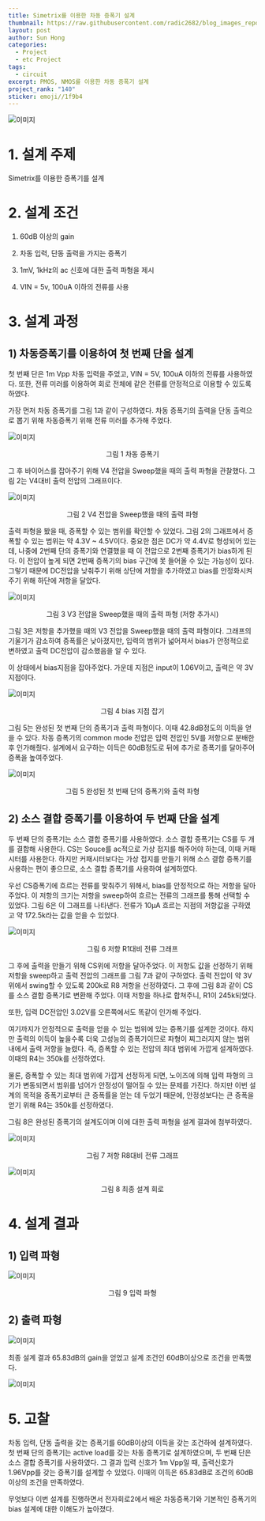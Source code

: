 ```yaml
---
title: Simetrix를 이용한 차동 증폭기 설계
thumbnail: https://raw.githubusercontent.com/radic2682/blog_images_repo/main/uploads/differential_amplifier/tH0GYZZWd7ihC310Tvqx.png
layout: post
author: Sun Hong
categories:
  - Project
  - etc Project
tags:
  - circuit
excerpt: PMOS, NMOS를 이용한 차동 증폭기 설계
project_rank: "140"
sticker: emoji//1f9b4
---
```

![이미지](https://raw.githubusercontent.com/radic2682/blog_images_repo/main/uploads/differential_amplifier/tH0GYZZWd7ihC310Tvqx.png)

# 1. 설계 주제

Simetrix를 이용한 증폭기를 설계

# 2. 설계 조건

1) 60dB 이상의 gain

2) 차동 입력, 단동 출력을 가지는 증폭기

3) 1mV, 1kHz의 ac 신호에 대한 출력 파형을 제시

4) VIN = 5v, 100uA 이하의 전류를 사용

# 3. 설계 과정

## 1) 차동증폭기를 이용하여 첫 번째 단을 설계

첫 번째 단은 1m Vpp 차동 입력을 주었고, VIN = 5V, 100uA 이하의 전류를 사용하였다. 또한, 전류 미러를 이용하여 회로 전체에 같은 전류를 안정적으로 이용할 수 있도록 하였다.

가장 먼저 차동 증폭기를 그림 1과 같이 구성하였다. 차동 증폭기의 출력을 단동 출력으로 뽑기 위해 차동증폭기 위해 전류 미러를 추가해 주었다.

![이미지](https://raw.githubusercontent.com/radic2682/blog_images_repo/main/uploads/differential_amplifier/xCy7l5WCuYy9Tb64wDoL.png)

<center>그림 1 차동 증폭기</center>

그 후 바이어스를 잡아주기 위해 V4 전압을 Sweep했을 때의 출력 파형을 관찰했다. 그림 2는 V4대비 출력 전압의 그래프이다.

![이미지](https://raw.githubusercontent.com/radic2682/blog_images_repo/main/uploads/differential_amplifier/E34quUG5b9cEbxE0jwFO.png)

<center>그림 2 V4 전압을 Sweep했을 때의 출력 파형</center>

출력 파형을 봤을 때, 증폭할 수 있는 범위를 확인할 수 있었다. 그림 2의 그래프에서 증폭할 수 있는 범위는 약 4.3V ~ 4.5V이다. 중요한 점은 DC가 약 4.4V로 형성되어 있는데, 나중에 2번째 단의 증폭기와 연결했을 때 이 전압으로 2번째 증폭기가 bias하게 된다. 이 전압이 높게 되면 2번째 증폭기의 bias 구간에 못 들어올 수 있는 가능성이 있다. 그렇기 때문에 DC전압을 낮춰주기 위해 상단에 저항을 추가하였고 bias를 안정화시켜주기 위해 하단에 저항을 달았다.

![이미지](https://raw.githubusercontent.com/radic2682/blog_images_repo/main/uploads/differential_amplifier/g48HKDc2A81aFyUDaEw7.png)

<center>그림 3 V3 전압을 Sweep했을 때의 출력 파형 (저항 추가시)</center>

그림 3은 저항을 추가했을 때의 V3 전압을 Sweep했을 때의 출력 파형이다. 그래프의 기울기가 감소하여 증폭률은 낮아졌지만, 입력의 범위가 넓어져서 bias가 안정적으로 변하였고 출력 DC전압이 감소했음을 알 수 있다.

이 상태에서 bias지점을 잡아주었다. 가운데 지점은 input이 1.06V이고, 출력은 약 3V지점이다.

![이미지](https://raw.githubusercontent.com/radic2682/blog_images_repo/main/uploads/differential_amplifier/4yIXOELHn730zvPKBWoN.png)

<center>그림 4 bias 지점 잡기</center>

그림 5는 완성된 첫 번째 단의 증폭기과 출력 파형이다. 이때 42.8dB정도의 이득을 얻을 수 있다. 차동 증폭기의 common mode 전압은 입력 전압인 5V를 저항으로 분배한 후 인가해줬다. 설계에서 요구하는 이득은 60dB정도로 뒤에 추가로 증폭기를 달아주어 증폭을 높여주었다.

![이미지](https://raw.githubusercontent.com/radic2682/blog_images_repo/main/uploads/differential_amplifier/WQC4hQl996W3nFt3HXbp.png)

<center>그림 5 완성된 첫 번째 단의 증폭기와 출력 파형</center>

## 2) 소스 결합 증폭기를 이용하여 두 번째 단을 설계

두 번째 단의 증폭기는 소스 결합 증폭기를 사용하였다. 소스 결합 증폭기는 CS를 두 개를 결합해 사용한다. CS는 Souce를 ac적으로 가상 접지를 해주어야 하는데, 이때 커패시터를 사용한다. 하지만 커패시터보다는 가상 접지를 만들기 위해 소스 결합 증폭기를 사용하는 편이 좋으므로, 소스 결합 증폭기를 사용하여 설계하였다.

우선 CS증폭기에 흐르는 전류를 맞춰주기 위해서, bias를 안정적으로 하는 저항을 달아주었다. 이 저항의 크기는 저항을 sweep하여 흐르는 전류의 그래프를 통해 선택할 수 있었다. 그림 6은 이 그래프를 나타낸다. 전류가 10μA 흐르는 지점의 저항값을 구하였고 약 172.5k라는 값을 얻을 수 있었다.

![이미지](https://raw.githubusercontent.com/radic2682/blog_images_repo/main/uploads/differential_amplifier/C5XTikh8FBDqALZsXYZJ.png)

<center>그림 6 저항 R1대비 전류 그래프</center>

그 후에 출력을 만들기 위해 CS위에 저항을 달아주었다. 이 저항도 값을 선정하기 위해 저항을 sweep하고 출력 전압의 그래프를 그림 7과 같이 구하였다. 출력 전압이 약 3V위에서 swing할 수 있도록 200k로 R8 저항을 선정하였다. 그 후에 그림 8과 같이 CS를 소스 결합 증폭기로 변환해 주었다. 이때 저항을 하나로 합쳐주니, R1이 245k되었다.

또한, 입력 DC전압인 3.02V를 오른쪽에서도 똑같이 인가해 주었다.

여기까지가 안정적으로 출력을 얻을 수 있는 범위에 있는 증폭기를 설계한 것이다. 하지만 출력의 이득이 높을수록 더욱 고성능의 증폭기이므로 파형이 찌그러지지 않는 범위 내에서 출력 저항을 늘렸다. 즉, 증폭할 수 있는 전압의 최대 범위에 가깝게 설계하였다. 이때의 R4는 350k를 선정하였다.

물론, 증폭할 수 있는 최대 범위에 가깝게 선정하게 되면, 노이즈에 의해 입력 파형의 크기가 변동되면서 범위를 넘어가 안정성이 떨어질 수 있는 문제를 가진다. 하지만 이번 설계의 목적을 증폭기로부터 큰 증폭률을 얻는 데 두었기 때문에, 안정성보다는 큰 증폭을 얻기 위해 R4는 350k를 선정하였다.

그림 8은 완성된 증폭기의 설계도이며 이에 대한 출력 파형을 설계 결과에 첨부하였다.

![이미지](https://raw.githubusercontent.com/radic2682/blog_images_repo/main/uploads/differential_amplifier/99xo0au2EgxlAld0VNAf.png)

<center>그림 7 저항 R8대비 전류 그래프</center>

![이미지](https://raw.githubusercontent.com/radic2682/blog_images_repo/main/uploads/differential_amplifier/q09YkUIRJd1zC34fah8v.png)

<center>그림 8 최종 설계 회로</center>

# 4. 설계 결과

## 1) 입력 파형

![이미지](https://raw.githubusercontent.com/radic2682/blog_images_repo/main/uploads/differential_amplifier/wzhyUt9sHRWkjwksH6XE.png)

<center>그림 9 입력 파형</center>

## 2) 출력 파형

![이미지](https://raw.githubusercontent.com/radic2682/blog_images_repo/main/uploads/differential_amplifier/HXUYxCFPV2Ah89vndebG.png)

최종 설계 결과 65.83dB의 gain을 얻었고 설계 조건인 60dB이상으로 조건을 만족했다.

![이미지](https://raw.githubusercontent.com/radic2682/blog_images_repo/main/uploads/differential_amplifier/zQLSafgTDdnmchZNzigv.png)

# 5. 고찰

차동 입력, 단동 출력을 갖는 증폭기를 60dB이상의 이득을 갖는 조건하에 설계하였다. 첫 번째 단의 증폭기는 active load를 갖는 차동 증폭기로 설계하였으며, 두 번째 단은 소스 결합 증폭기를 사용하였다. 그 결과 입력 신호가 1m Vpp일 때, 출력신호가 1.96Vpp를 갖는 증폭기를 설계할 수 있었다. 이때의 이득은 65.83dB로 조건의 60dB이상의 조건을 만족하였다.

무엇보다 이번 설계를 진행하면서 전자회로2에서 배운 차동증폭기와 기본적인 증폭기의 bias 설계에 대한 이해도가 높아졌다.

